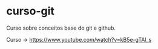 # curso-git
Curso sobre conceitos base do git e github.

Curso -> https://www.youtube.com/watch?v=kB5e-gTAl_s
